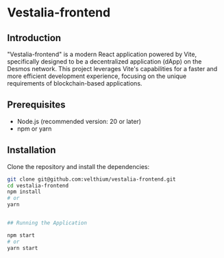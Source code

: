 # Vestalia-frontend

## Introduction
"Vestalia-frontend" is a modern React application powered by Vite, specifically designed to be a decentralized application (dApp) on the Desmos network. This project leverages Vite's capabilities for a faster and more efficient development experience, focusing on the unique requirements of blockchain-based applications.

## Prerequisites
- Node.js (recommended version: 20 or later)
- npm or yarn

## Installation
Clone the repository and install the dependencies:

```bash
git clone git@github.com:velthium/vestalia-frontend.git
cd vestalia-frontend
npm install
# or
yarn


## Running the Application

npm start
# or
yarn start